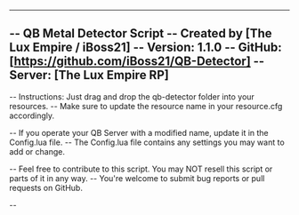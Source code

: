 ---------------------------------------------
-- QB Metal Detector Script
-- Created by [The Lux Empire / iBoss21]
-- Version: 1.1.0
-- GitHub: [https://github.com/iBoss21/QB-Detector]
-- Server: [The Lux Empire RP]
---------------------------------------------

-- Instructions: Just drag and drop the qb-detector folder into your resources.
-- Make sure to update the resource name in your resource.cfg accordingly.

-- If you operate your QB Server with a modified name, update it in the Config.lua file.
-- The Config.lua file contains any settings you may want to add or change.

-- Feel free to contribute to this script. You may NOT resell this script or parts of it in any way.
-- You're welcome to submit bug reports or pull requests on GitHub.

--
